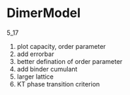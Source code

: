 # DimerModel
5_17
  1. plot capacity, order parameter
  2. add errorbar
  3. better defination of order parameter
  4. add binder cumulant
  5. larger lattice 
  6. KT phase transition criterion
